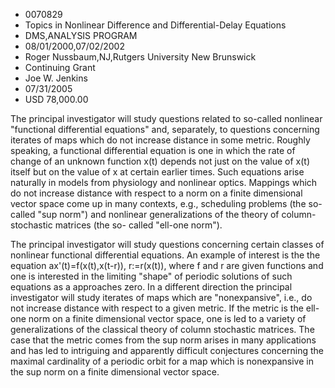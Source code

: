 
* 0070829
* Topics in Nonlinear Difference and Differential-Delay Equations
* DMS,ANALYSIS PROGRAM
* 08/01/2000,07/02/2002
* Roger Nussbaum,NJ,Rutgers University New Brunswick
* Continuing Grant
* Joe W. Jenkins
* 07/31/2005
* USD 78,000.00

The principal investigator will study questions related to so-called nonlinear
"functional differential equations" and, separately, to questions concerning
iterates of maps which do not increase distance in some metric. Roughly
speaking, a functional differential equation is one in which the rate of change
of an unknown function x(t) depends not just on the value of x(t) itself but on
the value of x at certain earlier times. Such equations arise naturally in
models from physiology and nonlinear optics. Mappings which do not increase
distance with respect to a norm on a finite dimensional vector space come up in
many contexts, e.g., scheduling problems (the so-called "sup norm") and
nonlinear generalizations of the theory of column-stochastic matrices (the so-
called "ell-one norm").

The principal investigator will study questions concerning certain classes of
nonlinear functional differential equations. An example of interest is the the
equation ax'(t)=f(x(t),x(t-r)), r:=r(x(t)), where f and r are given functions
and one is interested in the limiting "shape" of periodic solutions of such
equations as a approaches zero. In a different direction the principal
investigator will study iterates of maps which are "nonexpansive", i.e., do not
increase distance with respect to a given metric. If the metric is the ell-one
norm on a finite dimensional vector space, one is led to a variety of
generalizations of the classical theory of column stochastic matrices. The case
that the metric comes from the sup norm arises in many applications and has led
to intriguing and apparently difficult conjectures concerning the maximal
cardinality of a periodic orbit for a map which is nonexpansive in the sup norm
on a finite dimensional vector space.


